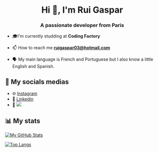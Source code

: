 <h1 align="center">Hi 👋, I'm Rui Gaspar</h1>
<h3 align="center">A passionate developer from Paris</h3>

- 🎓I'm currently studding at **Coding Factory**

- 📫 How to reach me **ruigaspar03@hotmail.com**

- 🗣 My main language is French and Portuguese but I also know a little English and Spanish.


## 📸 My socials medias

- 🌐 [Instagram](https://www.instagram.com/rui.miguel_/)
- 📝 [Linkedin](https://www.linkedin.com/in/rui-gaspar-030109215/)
- 👀 ![](https://komarev.com/ghpvc/?username=justrunnz&label=Profile%20views&color=0e75b6&style=flat)

## 📊 My stats

[![My GitHub Stats](https://github-readme-stats.vercel.app/api/?username=justrunnz&count_private=true&theme=tokyonight&showicons=true)]()

[![Top Langs](https://github-readme-stats.vercel.app/api/top-langs/?username=justRunnz)](https://github.com/anuraghazra/github-readme-stats&count_private=true&show_icons=true)
